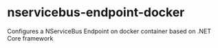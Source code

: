 # nservicebus-endpoint-docker
Configures a NServiceBus Endpoint on docker container based on .NET Core framework
